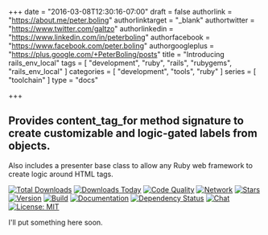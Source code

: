 +++
date = "2016-03-08T12:30:16-07:00"
draft = false
authorlink = "https://about.me/peter.boling"
authorlinktarget = "_blank"
authortwitter = "https://www.twitter.com/galtzo"
authorlinkedin = "https://www.linkedin.com/in/peterboling"
authorfacebook = "https://www.facebook.com/peter.boling"
authorgoogleplus = "https://plus.google.com/+PeterBoling/posts"
title = "Introducing rails_env_local"
tags = [ "development", "ruby", "rails", "rubygems", "rails_env_local" ]
categories = [ "development", "tools", "ruby" ]
series = [ "toolchain" ]
type = "docs"

+++

## Provides content_tag_for method signature to create customizable and logic-gated labels from objects.

Also includes a presenter base class to allow any Ruby web framework to create logic around HTML tags.

[![Total Downloads](https://img.shields.io/gem/rt/rails_env_local.svg)](https://github.com/pboling/rails_env_local)
[![Downloads Today](https://img.shields.io/gem/rd/rails_env_local.svg)](https://github.com/pboling/rails_env_local)
[![Code Quality](https://img.shields.io/codeclimate/github/pboling/rails_env_local.svg)](https://codeclimate.com/github/pboling/rails_env_local)
[![Network](https://img.shields.io/github/forks/pboling/rails_env_local.svg?style=social)](https://github.com/pboling/rails_env_local/network)
[![Stars](https://img.shields.io/github/stars/pboling/rails_env_local.svg?style=social)](https://github.com/pboling/rails_env_local/stargazers)
[![Version](https://img.shields.io/gem/v/rails_env_local.svg)](https://rubygems.org/gems/rails_env_local)
[![Build](https://img.shields.io/travis/pboling/rails_env_local.svg)](https://travis-ci.org/pboling/rails_env_local)
[![Documentation](http://inch-ci.org/github/pboling/rails_env_local.svg)](http://inch-ci.org/github/pboling/rails_env_local)
[![Dependency Status](https://gemnasium.com/pboling/rails_env_local.svg)](https://gemnasium.com/pboling/rails_env_local)
[![Chat](https://img.shields.io/gitter/room/pboling/rails_env_local.svg)](https://gitter.im/pboling/rails_env_local)
[![License: MIT](https://img.shields.io/badge/License-MIT-green.svg)](https://opensource.org/licenses/MIT)

I'll put something here soon.
